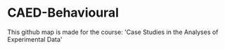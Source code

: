 # CAED-Behavioural
This github map is made for the course: 'Case Studies in the Analyses of Experimental Data'
